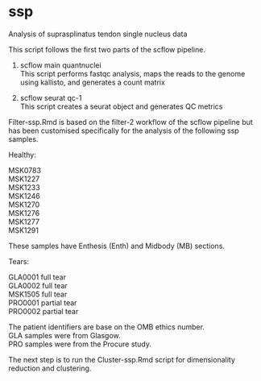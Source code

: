 # ssp
Analysis of suprasplinatus tendon single nucleus data  

This script follows the first two parts of the scflow pipeline.  

1.  scflow main quantnuclei  
This script performs fastqc analysis, maps the reads to the genome using kallisto, and generates a count matrix  

2. scflow seurat qc-1  
This script creates a seurat object and generates QC metrics  

Filter-ssp.Rmd is based on the filter-2 workflow of the scflow pipeline but has been customised specifically for the analysis of the following ssp samples.  

Healthy:  

MSK0783  
MSK1227  
MSK1233  
MSK1246  
MSK1270  
MSK1276  
MSK1277  
MSK1291  

These samples have Enthesis (Enth) and Midbody (MB) sections.  

Tears:  

GLA0001 full tear  
GLA0002 full tear  
MSK1505 full tear  
PRO0001 partial tear  
PRO0002 partial tear  

The patient identifiers are base on the OMB ethics number.  
GLA samples were from Glasgow.   
PRO samples were from the Procure study.  

The next step is to run the Cluster-ssp.Rmd script for dimensionality reduction and clustering.  

